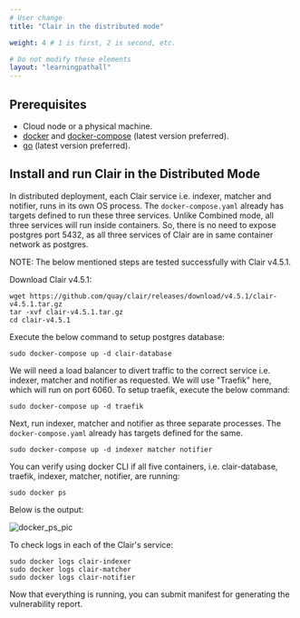 ```yaml
---
# User change
title: "Clair in the distributed mode"

weight: 4 # 1 is first, 2 is second, etc.

# Do not modify these elements
layout: "learningpathall"
---
```


## Prerequisites

* Cloud node or a physical machine.
* [docker](https://docs.docker.com/engine/install/ubuntu/) and [docker-compose](https://docs.docker.com/compose/install/linux/) (latest version preferred).
* [go](https://go.dev/doc/install) (latest version preferred).

## Install and run Clair in the Distributed Mode

In distributed deployment, each Clair service i.e. indexer, matcher and notifier, runs in its own OS process. The `docker-compose.yaml` already has targets defined to run these three services. Unlike Combined mode, all three services will run inside containers. So, there is no need to expose postgres port 5432, as all three services of Clair are in same container network as postgres.

NOTE: The below mentioned steps are tested successfully with Clair v4.5.1.

Download Clair v4.5.1:

```console
wget https://github.com/quay/clair/releases/download/v4.5.1/clair-v4.5.1.tar.gz
tar -xvf clair-v4.5.1.tar.gz
cd clair-v4.5.1
```

Execute the below command to setup postgres database:

```console
sudo docker-compose up -d clair-database
```

We will need a load balancer to divert traffic to the correct service i.e. indexer, matcher and notifier as requested. We will use "Traefik" here, which will run on port 6060. To setup traefik, execute the below command:

```console
sudo docker-compose up -d traefik
```

Next, run indexer, matcher and notifier as three separate processes. The `docker-compose.yaml` already has targets defined for the same.

```console
sudo docker-compose up -d indexer matcher notifier
```

You can verify using docker CLI if all five containers, i.e. clair-database, traefik, indexer, matcher, notifier, are running:

```console
sudo docker ps
```

Below is the output:

![docker_ps_pic](https://user-images.githubusercontent.com/87687089/213442748-e9c25ea8-3b55-4395-87a9-92c671a288e8.PNG)


To check logs in each of the Clair's service:

```console
sudo docker logs clair-indexer
sudo docker logs clair-matcher
sudo docker logs clair-notifier
```

Now that everything is running, you can submit manifest for generating the vulnerability report.

